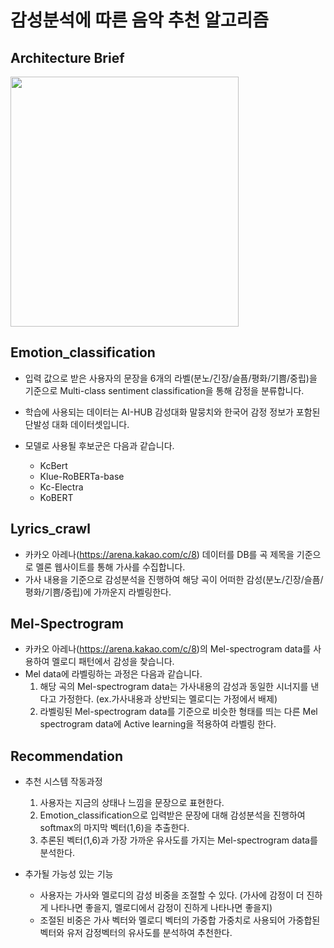 # 감성분석에 따른 음악 추천 알고리즘

## Architecture Brief
<img src="https://user-images.githubusercontent.com/54973366/186086186-53be1060-0a3a-4dcf-8e57-dd7e54cd582d.jpg" width="365" height="400"/>

## Emotion_classification
- 입력 값으로 받은 사용자의 문장을 6개의 라벨(분노/긴장/슬픔/평화/기쁨/중립)을 기준으로 Multi-class sentiment classification을 통해 감정을 분류합니다.  

- 학습에 사용되는 데이터는 AI-HUB 감성대화 말뭉치와 한국어 감정 정보가 포함된 단발성 대화 데이터셋입니다.  

- 모델로 사용될 후보군은 다음과 같습니다.
    - KcBert
    - Klue-RoBERTa-base
    - Kc-Electra
    - KoBERT

## Lyrics_crawl
- 카카오 아레나(https://arena.kakao.com/c/8) 데이터를 DB를 곡 제목을 기준으로 멜론 웹사이트를 통해 가사를 수집합니다.
- 가사 내용을 기준으로 감성분석을 진행하여 해당 곡이 어떠한 감성(분노/긴장/슬픔/평화/기쁨/중립)에 가까운지 라벨링한다.

## Mel-Spectrogram
- 카카오 아레나(https://arena.kakao.com/c/8)의 Mel-spectrogram data를 사용하여 멜로디 패턴에서 감성을 찾습니다. 
- Mel data에 라벨링하는 과정은 다음과 같습니다.  
    1. 해당 곡의 Mel-spectrogram data는 가사내용의 감성과 동일한 시너지를 낸다고 가정한다. (ex.가사내용과 상반되는 멜로디는 가정에서 배제)
    2. 라벨링된 Mel-spectrogram data를 기준으로 비슷한 형태를 띄는 다른 Mel spectrogram data에 Active learning을 적용하여 라벨링 한다.

## Recommendation
- 추천 시스템 작동과정  
    1. 사용자는 지금의 상태나 느낌을 문장으로 표현한다.
    2. Emotion_classification으로 입력받은 문장에 대해 감성분석을 진행하여 softmax의 마지막 벡터(1,6)을 추출한다.
    3. 추론된 벡터(1,6)과 가장 가까운 유사도를 가지는 Mel-spectrogram data를 분석한다.
    
- 추가될 가능성 있는 기능
    - 사용자는 가사와 멜로디의 감성 비중을 조절할 수 있다. (가사에 감정이 더 진하게 나타나면 좋을지, 멜로디에서 감정이 진하게 나타나면 좋을지)
    - 조절된 비중은 가사 벡터와 멜로디 벡터의 가중합 가중치로 사용되어 가중합된 벡터와 유저 감정벡터의 유사도를 분석하여 추천한다.
    
